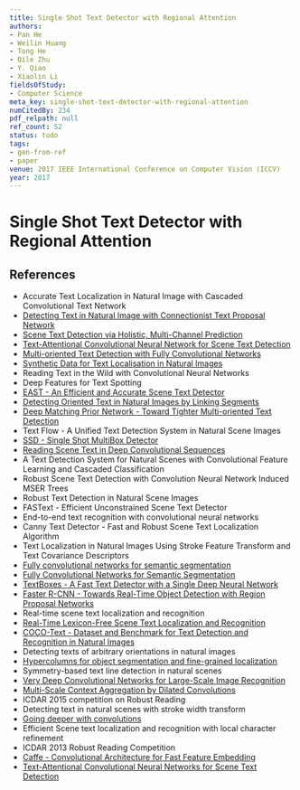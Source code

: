 ```yaml
---
title: Single Shot Text Detector with Regional Attention
authors:
- Pan He
- Weilin Huang
- Tong He
- Qile Zhu
- Y. Qiao
- Xiaolin Li
fieldsOfStudy:
- Computer Science
meta_key: single-shot-text-detector-with-regional-attention
numCitedBy: 234
pdf_relpath: null
ref_count: 52
status: todo
tags:
- gen-from-ref
- paper
venue: 2017 IEEE International Conference on Computer Vision (ICCV)
year: 2017
---
```


# Single Shot Text Detector with Regional Attention

## References

- Accurate Text Localization in Natural Image with Cascaded Convolutional Text Network
- [Detecting Text in Natural Image with Connectionist Text Proposal Network](./detecting-text-in-natural-image-with-connectionist-text-proposal-network.md)
- [Scene Text Detection via Holistic, Multi-Channel Prediction](./scene-text-detection-via-holistic-multi-channel-prediction.md)
- [Text-Attentional Convolutional Neural Network for Scene Text Detection](./text-attentional-convolutional-neural-network-for-scene-text-detection.md)
- [Multi-oriented Text Detection with Fully Convolutional Networks](./multi-oriented-text-detection-with-fully-convolutional-networks.md)
- [Synthetic Data for Text Localisation in Natural Images](./synthetic-data-for-text-localisation-in-natural-images.md)
- Reading Text in the Wild with Convolutional Neural Networks
- Deep Features for Text Spotting
- [EAST - An Efficient and Accurate Scene Text Detector](./east-an-efficient-and-accurate-scene-text-detector.md)
- [Detecting Oriented Text in Natural Images by Linking Segments](./detecting-oriented-text-in-natural-images-by-linking-segments.md)
- [Deep Matching Prior Network - Toward Tighter Multi-oriented Text Detection](./deep-matching-prior-network-toward-tighter-multi-oriented-text-detection.md)
- Text Flow - A Unified Text Detection System in Natural Scene Images
- [SSD - Single Shot MultiBox Detector](./ssd-single-shot-multibox-detector.md)
- [Reading Scene Text in Deep Convolutional Sequences](./reading-scene-text-in-deep-convolutional-sequences.md)
- A Text Detection System for Natural Scenes with Convolutional Feature Learning and Cascaded Classification
- Robust Scene Text Detection with Convolution Neural Network Induced MSER Trees
- Robust Text Detection in Natural Scene Images
- FASText - Efficient Unconstrained Scene Text Detector
- End-to-end text recognition with convolutional neural networks
- Canny Text Detector - Fast and Robust Scene Text Localization Algorithm
- Text Localization in Natural Images Using Stroke Feature Transform and Text Covariance Descriptors
- [Fully convolutional networks for semantic segmentation](./fully-convolutional-networks-for-semantic-segmentation.md)
- [Fully Convolutional Networks for Semantic Segmentation](./fully-convolutional-networks-for-semantic-segmentation.md)
- [TextBoxes - A Fast Text Detector with a Single Deep Neural Network](./textboxes-a-fast-text-detector-with-a-single-deep-neural-network.md)
- [Faster R-CNN - Towards Real-Time Object Detection with Region Proposal Networks](./faster-r-cnn-towards-real-time-object-detection-with-region-proposal-networks.md)
- Real-time scene text localization and recognition
- [Real-Time Lexicon-Free Scene Text Localization and Recognition](./real-time-lexicon-free-scene-text-localization-and-recognition.md)
- [COCO-Text - Dataset and Benchmark for Text Detection and Recognition in Natural Images](./coco-text-dataset-and-benchmark-for-text-detection-and-recognition-in-natural-images.md)
- Detecting texts of arbitrary orientations in natural images
- [Hypercolumns for object segmentation and fine-grained localization](./hypercolumns-for-object-segmentation-and-fine-grained-localization.md)
- Symmetry-based text line detection in natural scenes
- [Very Deep Convolutional Networks for Large-Scale Image Recognition](./very-deep-convolutional-networks-for-large-scale-image-recognition.md)
- [Multi-Scale Context Aggregation by Dilated Convolutions](./multi-scale-context-aggregation-by-dilated-convolutions.md)
- ICDAR 2015 competition on Robust Reading
- Detecting text in natural scenes with stroke width transform
- [Going deeper with convolutions](./going-deeper-with-convolutions.md)
- Efficient Scene text localization and recognition with local character refinement
- ICDAR 2013 Robust Reading Competition
- [Caffe - Convolutional Architecture for Fast Feature Embedding](./caffe-convolutional-architecture-for-fast-feature-embedding.md)
- [Text-Attentional Convolutional Neural Networks for Scene Text Detection](./text-attentional-convolutional-neural-networks-for-scene-text-detection.md)
